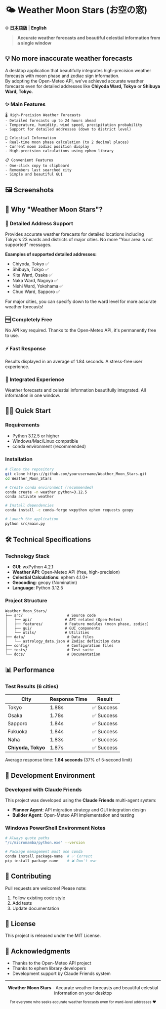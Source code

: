 # 🌤️ Weather Moon Stars (お空の窓)

🌐 **[日本語版](README_ja.md)** | **English**

> **Accurate weather forecasts and beautiful celestial information from a single window**

## 💡 No more inaccurate weather forecasts

A desktop application that beautifully integrates high-precision weather forecasts with moon phase and zodiac sign information.  
By adopting the Open-Meteo API, we've achieved accurate weather forecasts even for detailed addresses like **Chiyoda Ward, Tokyo** or **Shibuya Ward, Tokyo**.

### ✨ Main Features

```
🌡️ High-Precision Weather Forecasts
- Detailed forecasts up to 24 hours ahead
- Temperature, humidity, wind speed, precipitation probability
- Support for detailed addresses (down to district level)

🌙 Celestial Information
- Real-time moon phase calculation (to 2 decimal places)
- Current moon zodiac position display
- High-precision calculations using ephem library

📋 Convenient Features
- One-click copy to clipboard
- Remembers last searched city
- Simple and beautiful GUI
```

## 🖼️ Screenshots

<!-- To add screenshots, uncomment the following lines and set the image paths
![Main Window](docs/images/screenshot_main.png)
![Weather Forecast Display](docs/images/screenshot_weather.png)
-->

## 🎯 Why "Weather Moon Stars"?

### 📍 **Detailed Address Support**
Provides accurate weather forecasts for detailed locations including Tokyo's 23 wards and districts of major cities. No more "Your area is not supported" messages.

**Examples of supported detailed addresses:**
- Chiyoda, Tokyo ✅
- Shibuya, Tokyo ✅
- Kita Ward, Osaka ✅
- Naka Ward, Nagoya ✅
- Nishi Ward, Yokohama ✅
- Chuo Ward, Sapporo ✅

For major cities, you can specify down to the ward level for more accurate weather forecasts!

### 🆓 **Completely Free**
No API key required. Thanks to the Open-Meteo API, it's permanently free to use.

### ⚡ **Fast Response**
Results displayed in an average of 1.84 seconds. A stress-free user experience.

### 🎨 **Integrated Experience**
Weather forecasts and celestial information beautifully integrated. All information in one window.

## 🏃‍♂️ Quick Start

### Requirements
- Python 3.12.5 or higher
- Windows/Mac/Linux compatible
- conda environment (recommended)

### Installation

```bash
# Clone the repository
git clone https://github.com/yourusername/Weather_Moon_Stars.git
cd Weather_Moon_Stars

# Create conda environment (recommended)
conda create -n weather python=3.12.5
conda activate weather

# Install dependencies
conda install -c conda-forge wxpython ephem requests geopy

# Launch the application
python src/main.py
```

## 🛠 Technical Specifications

### Technology Stack
- **GUI**: wxPython 4.2.1
- **Weather API**: Open-Meteo API (free, high-precision)
- **Celestial Calculations**: ephem 4.1.0+
- **Geocoding**: geopy (Nominatim)
- **Language**: Python 3.12.5

### Project Structure
```
Weather_Moon_Stars/
├── src/                    # Source code
│   ├── api/               # API related (Open-Meteo)
│   ├── features/          # Feature modules (moon phase, zodiac)
│   ├── gui/               # GUI components
│   └── utils/             # Utilities
├── data/                   # Data files
│   └── astrology_data.json # Zodiac definition data
├── config/                 # Configuration files
├── tests/                  # Test suite
└── docs/                   # Documentation
```

## 📊 Performance

### Test Results (6 cities)
| City | Response Time | Result |
|------|---------------|--------|
| Tokyo | 1.88s | ✅ Success |
| Osaka | 1.78s | ✅ Success |
| Sapporo | 1.84s | ✅ Success |
| Fukuoka | 1.84s | ✅ Success |
| Naha | 1.83s | ✅ Success |
| **Chiyoda, Tokyo** | 1.87s | ✅ Success |

Average response time: **1.84 seconds** (37% of 5-second limit)

## 🚀 Development Environment

### Developed with Claude Friends
This project was developed using the **Claude Friends** multi-agent system:

- **Planner Agent**: API migration strategy and GUI integration design
- **Builder Agent**: Open-Meteo API implementation and testing

### Windows PowerShell Environment Notes
```bash
# Always quote paths
"/c/micromamba/python.exe" --version

# Package management must use conda
conda install package-name  # ✅ Correct
pip install package-name    # ❌ Don't use
```

## 🤝 Contributing

Pull requests are welcome! Please note:

1. Follow existing code style
2. Add tests
3. Update documentation

## 📝 License

This project is released under the MIT License.

## 🙏 Acknowledgments

- Thanks to the Open-Meteo API project
- Thanks to ephem library developers
- Development support by Claude Friends system

---

<p align="center">
  <strong>Weather Moon Stars</strong> - Accurate weather forecasts and beautiful celestial information on your desktop
</p>

<p align="center">
  <sub>For everyone who seeks accurate weather forecasts even for ward-level addresses ❤️</sub>
</p>